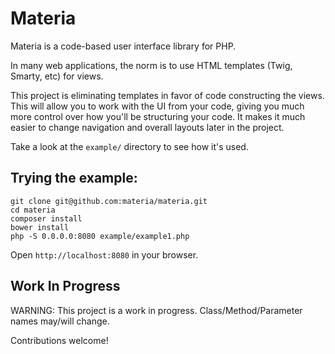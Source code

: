Materia
======

Materia is a code-based user interface library for PHP.

In many web applications, the norm is to use HTML templates (Twig, Smarty, etc) for views.

This project is eliminating templates in favor of code constructing the views.
This will allow you to work with the UI from your code, giving you much more 
control over how you'll be structuring your code. It makes it much easier to 
change navigation and overall layouts later in the project.

Take a look at the `example/` directory to see how it's used.

## Trying the example:

```
git clone git@github.com:materia/materia.git
cd materia
composer install
bower install
php -S 0.0.0.0:8080 example/example1.php
```

Open `http://localhost:8080` in your browser.

## Work In Progress

WARNING: This project is a work in progress. Class/Method/Parameter names may/will change.

Contributions welcome!
